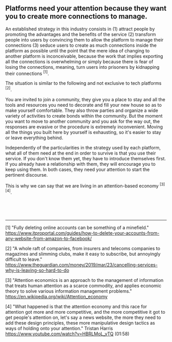 ## Platforms need your attention because they want you to create more connections to manage.

An established strategy in this industry consists in (1) attract people by promoting the advantages and the benefits of the service (2) transform people into users by convincing them to allow the platform to manage their connections (3) seduce users to create as much connections inside the platform as possible until the point that the mere idea of changing to another platform is inconceivable, because the work that implies exporting all the connections is overwhelming or simply because there is fear of losing the connections, meaning, turn users into prisoners by kidnapping their connections <sup>[1]</sup>.

The situation is similar to the following and not exclusive to tech platforms <sup>[2]</sup>. 

You are invited to join a community, they give you a place to stay and all the tools and resources you need to decorate and fill your new house so as to make yourself comfortable. They also throw parties and organize a wide variety of activities to create bonds within the community. But the moment you want to move to another community and you ask for the way out, the responses are evasive or the procedure is extremely inconvenient. Moving all the things you built here by yourself is exhausting, so it's easier to stay or leave everything behind.

Independently of the particularities in the strategy used by each platform, what all of them need at the end in order to survive is that you use their service. If you don't know them yet, they have to introduce themselves first. If you already have a relationship with them, they will encourage you to keep using them. In both cases, they need your attention to start the pertinent discourse.

This is why we can say that we are living in an attention-based economy <sup>[3][4]</sup>.

<br><br><br>


---

[1] "Fully deleting online accounts can be something of a minefield." https://www.itproportal.com/guides/how-to-delete-your-accounts-from-any-website-from-amazon-to-facebook/

[2] "A whole raft of companies, from insurers and telecoms companies to magazines and slimming clubs, make it easy to subscribe, but annoyingly difficult to leave." https://www.theguardian.com/money/2019/mar/23/cancelling-services-why-is-leaving-so-hard-to-do

[3] "Attention economics is an approach to the management of information that treats human attention as a scarce commodity, and applies economic theory to solve various information management problems." https://en.wikipedia.org/wiki/Attention_economy

[4] "What happened is that the attention economy and this race for attention got more and more competitive, and the more competitive it got to get people's attention on, let's say a news website, the more they need to add these design principles, these more manipulative design tactics as ways of holding onto your attention." Tristan Harris https://www.youtube.com/watch?v=HBRLMoL_vTQ (01:58)